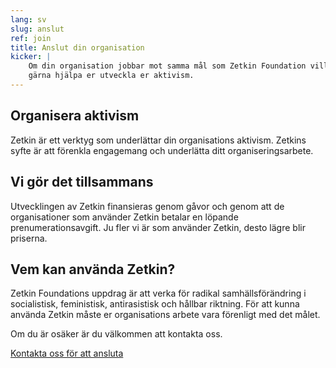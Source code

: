 ```yaml
---
lang: sv
slug: anslut
ref: join
title: Anslut din organisation
kicker: |
    Om din organisation jobbar mot samma mål som Zetkin Foundation vill vi
    gärna hjälpa er utveckla er aktivism.
---
```


## Organisera aktivism
Zetkin är ett verktyg som underlättar din organisations aktivism. Zetkins
syfte är att förenkla engagemang och underlätta ditt organiseringsarbete.

## Vi gör det tillsammans
Utvecklingen av Zetkin finansieras genom gåvor och genom att de organisationer
som använder Zetkin betalar en löpande prenumerationsavgift. Ju fler vi är som
använder Zetkin, desto lägre blir priserna.

## Vem kan använda Zetkin?
Zetkin Foundations uppdrag är att verka för radikal samhällsförändring i
socialistisk, feministisk, antirasistisk och hållbar riktning. För att kunna
använda Zetkin måste er organisations arbete vara förenligt med det målet.

Om du är osäker är du välkommen att kontakta oss.

[Kontakta oss för att ansluta](/sv/kontakt)

